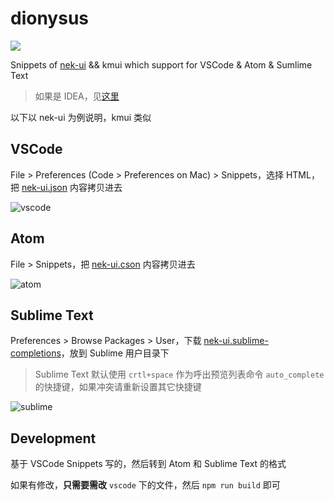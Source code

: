 # dionysus
[![][npm-image]][npm-url]

Snippets of [nek-ui](https://github.com/kaola-fed/nek-ui) && kmui which support for VSCode & Atom & Sumlime Text

> 如果是 IDEA，见[这里](https://github.com/kaola-fed/dionysus/issues/1)

以下以 nek-ui 为例说明，kmui 类似

## VSCode

File > Preferences (Code > Preferences on Mac) > Snippets，选择 HTML，把 [nek-ui.json](vscode/nek-ui.json) 内容拷贝进去

![vscode](https://user-images.githubusercontent.com/2230882/28130899-dd4bf170-676a-11e7-9ecf-40286d610f97.gif)

## Atom

File > Snippets，把 [nek-ui.cson](atom/nek-ui.cson) 内容拷贝进去

![atom](https://user-images.githubusercontent.com/2230882/28130898-dd400edc-676a-11e7-9535-1a8242200741.gif)

## Sublime Text

Preferences > Browse Packages > User，下载 [nek-ui.sublime-completions](sublime/nek-ui.sublime-completions)，放到 Sublime 用户目录下

> Sublime Text 默认使用 `crtl+space` 作为呼出预览列表命令 `auto_complete` 的快捷键，如果冲突请重新设置其它快捷键

![sublime](https://user-images.githubusercontent.com/2230882/28130897-dd26a1c2-676a-11e7-9872-403171af958a.gif)

## Development

基于 VSCode Snippets 写的，然后转到 Atom 和 Sublime Text 的格式

如果有修改，**只需要需改** `vscode` 下的文件，然后 `npm run build` 即可

[npm-url]: https://npmjs.org/package/dionysus-snippets
[npm-image]: https://img.shields.io/npm/v/dionysus-snippets.svg
